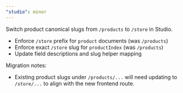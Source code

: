 ```yaml
---
"studio": minor
---
```


Switch product canonical slugs from `/products` to `/store` in Studio.

- Enforce `/store` prefix for `product` documents (was `/products`)
- Enforce exact `/store` slug for `productIndex` (was `/products`)
- Update field descriptions and slug helper mapping

Migration notes:

- Existing product slugs under `/products/...` will need updating to `/store/...` to align with the new frontend route.
